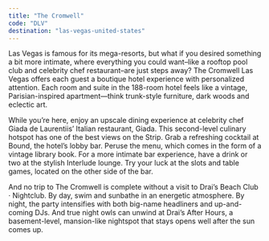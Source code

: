 ```yaml
---
title: "The Cromwell"
code: "DLV"
destination: "las-vegas-united-states"
---
```


Las Vegas is famous for its mega-resorts, but what if you desired something a bit more intimate, where everything you could want–like a rooftop pool club and celebrity chef restaurant–are just steps away? The Cromwell Las Vegas offers each guest a boutique hotel experience with personalized attention. Each room and suite in the 188-room hotel feels like a vintage, Parisian-inspired apartment—think trunk-style furniture, dark woods and eclectic art.

While you’re here, enjoy an upscale dining experience at celebrity chef Giada de Laurentiis’ Italian restaurant, Giada. This second-level culinary hotspot has one of the best views on the Strip. Grab a refreshing cocktail at Bound, the hotel’s lobby bar. Peruse the menu, which comes in the form of a vintage library book. For a more intimate bar experience, have a drink or two at the stylish Interlude lounge. Try your luck at the slots and table games, located on the other side of the bar.

And no trip to The Cromwell is complete without a visit to Drai’s Beach Club · Nightclub. By day, swim and sunbathe in an energetic atmosphere. By night, the party intensifies with both big-name headliners and up-and-coming DJs. And true night owls can unwind at Drai’s After Hours, a basement-level, mansion-like nightspot that stays opens well after the sun comes up.
  